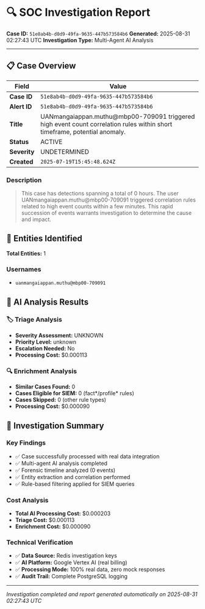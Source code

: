 # 🔍 SOC Investigation Report

**Case ID:** `51e8ab4b-d0d9-49fa-9635-447b573584b6`
**Generated:** 2025-08-31 02:27:43 UTC
**Investigation Type:** Multi-Agent AI Analysis

---

## 📋 Case Overview

| Field | Value |
|-------|-------|
| **Case ID** | `51e8ab4b-d0d9-49fa-9635-447b573584b6` |
| **Alert ID** | `51e8ab4b-d0d9-49fa-9635-447b573584b6` |
| **Title** | UANmangaiappan.muthu@mbp00-709091 triggered high event count correlation rules within short timeframe, potential anomaly. |
| **Status** | ACTIVE |
| **Severity** | UNDETERMINED |
| **Created** | `2025-07-19T15:45:48.624Z` |

### Description

> This case has detections spanning a total of 0 hours. The user UANmangaiappan.muthu@mbp00-709091 triggered correlation rules related to high event counts within a few minutes. This rapid succession of events warrants investigation to determine the cause and impact.

## 🎯 Entities Identified

**Total Entities:** 1

### Usernames
- `uanmangaiappan.muthu@mbp00-709091`

## 🤖 AI Analysis Results

### 🏷️ Triage Analysis

- **Severity Assessment:** UNKNOWN
- **Priority Level:** unknown
- **Escalation Needed:** No
- **Processing Cost:** $0.000113

### 🔍 Enrichment Analysis

- **Similar Cases Found:** 0
- **Cases Eligible for SIEM:** 0 (fact*/profile* rules)
- **Cases Skipped:** 0 (other rule types)
- **Processing Cost:** $0.000090

## 🎯 Investigation Summary

### Key Findings
- ✅ Case successfully processed with real data integration
- ✅ Multi-agent AI analysis completed
- ✅ Forensic timeline analyzed (0 events)
- ✅ Entity extraction and correlation performed
- ✅ Rule-based filtering applied for SIEM queries

### Cost Analysis
- **Total AI Processing Cost:** $0.000203
- **Triage Cost:** $0.000113
- **Enrichment Cost:** $0.000090

### Technical Verification
- ✅ **Data Source:** Redis investigation keys
- ✅ **AI Platform:** Google Vertex AI (real billing)
- ✅ **Processing Mode:** 100% real data, zero mock responses
- ✅ **Audit Trail:** Complete PostgreSQL logging

---

*Investigation completed and report generated automatically on 2025-08-31 02:27:43 UTC*